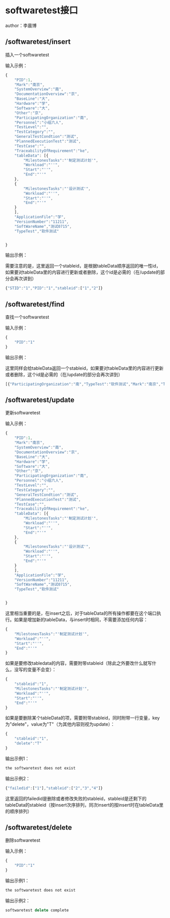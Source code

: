 # softwaretest接口
author：李晨博

## /softwaretest/insert
插入一个softwaretest

输入示例：
```js
{
    "PID":1,
    "Mark":"南京",
    "SystemOverview":"南",
    "DocumentationOverview":"京",
    "BaseLine":"大",
    "Hardware":"学",
    "Software":"大",
    "Other":"京",
    "ParticipatingOrganization":"南",
    "Personnel":"小组六人",
    "TestLevel":"",
    "TestCategory":"",
    "GeneralTestCondtion":"测试",
    "PlannedExecutionTest":"测试",
    "TestCase":"",
    "TraceabilityOfRequirement":"ke",
    "tableData": [{
        "MilestonesTasks":"'制定测试计划'",
        "Workload":"''",
        "Start":"''",
        "End":"''"
    },
    {
        "MilestonesTasks":"'设计测试'",
        "Workload":"''",
        "Start":"''",
        "End":"''"
    }
    ],
    "ApplicationFile":"学",
    "VersionNumber":"11211",
    "SoftWareName","测试0715",
    "TypeTest","软件测试"


}
```

输出示例：

需要注意的是，这里返回一个stableid，是根据tableData顺序返回的唯一性id，如果要对tableData里的内容进行更新或者删除，这个id是必需的（在/update的部分会再次讲到）
```js
{"STID":"1","PID":"1","stableid":["1","2"]}
```

## /softwaretest/find
查找一个softwaretest

输入示例：
```js
{
    "PID":"1"
}
```
输出示例：

这里同样会给tableData返回一个stableid，如果要对tableData里的内容进行更新或者删除，这个id是必需的（在/update的部分会再次讲到）
```js
[{"ParticipatingOrganization":"南","TypeTest":"软件测试","Mark":"南京","TraceabilityOfRequirement":"ke","PID":1,"GeneralTestCondition":"测试","tableData":[{"stableid":"71","Start":"7.15","End":"7.17","Workload":"测试"},{"stableid":"72","Start":"7.15","End":"7.17","Workload":"测试"},{"stableid":"73","Start":"7.15","End":"7.17","Workload":"测试"},{"stableid":"74","Start":"7.15","End":"7.17","Workload":"测试"}],"PlannedExecutionTest":"测试","Personnel":"小组六人","VersionNumber":"11211","TestCategory":"","SoftWareName":"测试0715","TestCase":"","ApplicationFile":"学","STID":18,"DocumentationOverview":"京","Hardware":"学","Software":"大","TestLevel":"","SystemOverview":"南","BaseLine":"大","Other":"京"}]
```

## /softwaretest/update
更新softwaretest

输入示例：
```js
{
    "PID":1,
    "Mark":"南京",
    "SystemOverview":"南",
    "DocumentationOverview":"京",
    "BaseLine":"大",
    "Hardware":"学",
    "Software":"大",
    "Other":"京",
    "ParticipatingOrganization":"南",
    "Personnel":"小组六人",
    "TestLevel":"",
    "TestCategory":"",
    "GeneralTestCondtion":"测试",
    "PlannedExecutionTest":"测试",
    "TestCase":"",
    "TraceabilityOfRequirement":"ke",
    "tableData": [{
        "MilestonesTasks":"'制定测试计划'",
        "Workload":"''",
        "Start":"''",
        "End":"''"
    },
    {
        "MilestonesTasks":"'设计测试'",
        "Workload":"''",
        "Start":"''",
        "End":"''"
    }
    ],
    "ApplicationFile":"学",
    "VersionNumber":"11211",
    "SoftWareName","测试0715",
    "TypeTest","软件测试"


}
```
这里相当重要的是，在insert之后，对于tableData的所有操作都要在这个端口执行。如果是增加新的tableData，与insert时相同，不需要添加任何内容：
```js
{
    "MilestonesTasks":"'制定测试计划'",
    "Workload":"''",
    "Start":"''",
    "End":"''"
}
```
如果是要修改tabledata的内容，需要附带stableid（除此之外要改什么就写什么，没写的变量不会变）：
```js
{
    "stableid":"1",
    "MilestonesTasks":"'制定测试计划'",
    "Workload":"''",
    "Start":"''",
    "End":"''"
}
```
如果是要删除某个tableData的项，需要附带stableid，同时附带一行变量，key为"delete"，value为"T"（为其他内容则视为update）：
```js
{
    "stableid":"1",
    "delete":"T"
}
```


输出示例1：
```js
the softwaretest does not exist
```
输出示例2：
```js
{"failedid":["1"],"stableid":["2","3","4"]}
```
这里返回的failedid是删除或者修改失败的stableid，stableid是还剩下的tableData的stableid（按insert次序排列，同次insert的按insert时在tableData里的顺序排列）

## /softwaretest/delete
删除softwaretest

输入示例：
```js
{
    "PID":"1"
}
```
输出示例1：
```js
the softwaretest does not exist
```
输出示例2：
```js
softwaretest delete complete
```